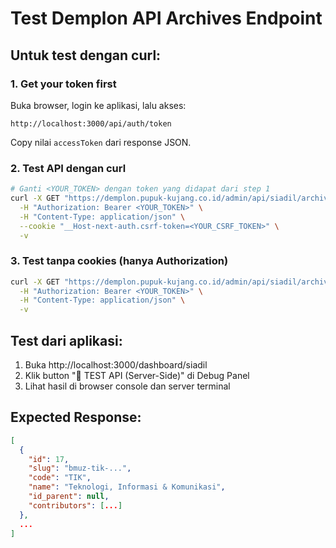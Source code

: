 # Test Demplon API Archives Endpoint

## Untuk test dengan curl:

### 1. Get your token first

Buka browser, login ke aplikasi, lalu akses:

```
http://localhost:3000/api/auth/token
```

Copy nilai `accessToken` dari response JSON.

### 2. Test API dengan curl

```bash
# Ganti <YOUR_TOKEN> dengan token yang didapat dari step 1
curl -X GET "https://demplon.pupuk-kujang.co.id/admin/api/siadil/archives/" \
  -H "Authorization: Bearer <YOUR_TOKEN>" \
  -H "Content-Type: application/json" \
  --cookie "__Host-next-auth.csrf-token=<YOUR_CSRF_TOKEN>" \
  -v
```

### 3. Test tanpa cookies (hanya Authorization)

```bash
curl -X GET "https://demplon.pupuk-kujang.co.id/admin/api/siadil/archives/" \
  -H "Authorization: Bearer <YOUR_TOKEN>" \
  -H "Content-Type: application/json" \
  -v
```

## Test dari aplikasi:

1. Buka http://localhost:3000/dashboard/siadil
2. Klik button "🧪 TEST API (Server-Side)" di Debug Panel
3. Lihat hasil di browser console dan server terminal

## Expected Response:

```json
[
  {
    "id": 17,
    "slug": "bmuz-tik-...",
    "code": "TIK",
    "name": "Teknologi, Informasi & Komunikasi",
    "id_parent": null,
    "contributors": [...]
  },
  ...
]
```
